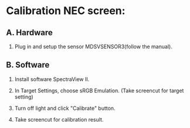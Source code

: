 # Calibration NEC screen: # 

## A. Hardware

1. Plug in and setup the sensor MDSVSENSOR3(follow the manual).

## B. Software

1. Install software SpectraView II.

2. In Target Settings, choose sRGB Emulation. (Take screencut for target setting)  

3. Turn off light and click "Calibrate" button. 

4. Take screencut for calibration result.
